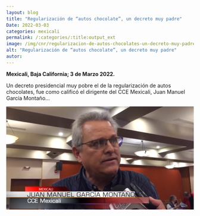 ```yaml
---
layout: blog
title: "Regularización de “autos chocolate”, un decreto muy padre"
Date: 2022-03-03
categories: mexicali
permalink: /:categories/:title:output_ext
image: /img/cnr/regularizacion-de-autos-chocolates-un-decreto-muy-padre.png
alt: "Regularización de “autos chocolate”, un decreto muy padre"
autor:
---
```


**Mexicali, Baja California; 3 de Marzo 2022.** 

Un decreto presidencial muy pobre el de la regularización de autos chocolates, fue como calificó el dirigente del CCE Mexicali, Juan Manuel García Montaño…

<div id="carouselExampleSlidesOnly" class="carousel slide" data-ride="carousel">
  <div class="carousel-inner">
    <div class="carousel-item active">
       <img class="d-block w-100" src="/img/cnr/regularizacion-de-autos-chocolates-un-decreto-muy-padre.png" loading="lazy"  alt="Regularización de “autos chocolate”, un decreto muy padre">
    </div>
  </div>
</div>